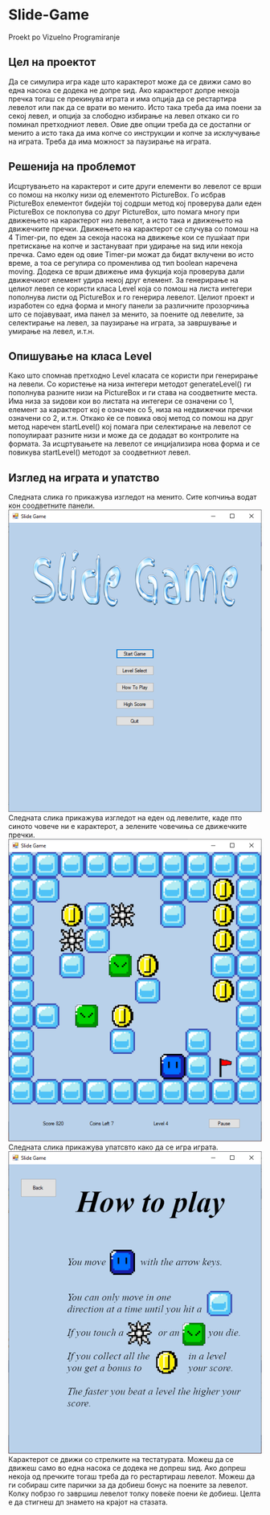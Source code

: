 # Slide-Game
Proekt po Vizuelno Programiranje

## Цел на проектот
Да се симулира игра каде што карактерот може да се движи само во една насока се додека не допре ѕид. Ако карактерот допре некоја пречка тогаш се прекинува играта и има опција да се рестартира левелот или пак да се врати во менито. Исто така треба да има поени за секој левел, и опција за слободно избирање на левел откако си го поминал претходниот левел. Овие две опции треба да се достапни ог менито а исто така да има копче со инструкции и копче за исклучување на играта. Треба да има можност за паузирање на играта.

## Решенија на проблемот
Исцртувањето на карактерот и сите други елементи во левелот се врши со помош на нколку низи од елементото PictureBox. Го исбрав PictureBox елементот бидејќи тој содрши метод кој проверува дали еден PictureBox се поклопува со друг PictureBox, што помага многу при движењето на карактерот низ левелот, а исто така и движењето на движечките пречки. Движењето на карактерот се случува со помош на  4 Timer-ри, по еден за секоја насока на движење кои се пушќаат при претискање на копче и застануваат при удирање на ѕид или некоја пречка. Само еден од овие Timer-ри можат да бидат вклучени во исто време, а тоа се регулира со променлива од тип boolean наречена moving. Додека се врши движење има фукција која проверува дали движечкиот елемент удира некој друг елемент. За генерирање на целиот левел се користи класа Level која со помош на листа интегери пополнува листи од PictureBox и го генерира левелот.
Целиот проект и изработен со една форма и многу панели за различните прозорчиња што се појавуваат, има панел за менито, за поените од левелите, за селектирање на левел, за паузирање на играта, за завршување и умирање на левел, и.т.н.

## Опишување на класа Level
Како што спомнав претходно Level класата се користи при генерирање на левели. Со користење на низа интегери методот generateLevel() ги пополнува разните низи на PictureBox и ги става на соодветните места. Има низа за ѕидови кои во листата на интегери се означени со 1, елемент за карактерот кој е означен со 5, низа на недвижечки пречки означени со 2, и.т.н. Откако ќе се повика овој метод со помош на друг метод наречен startLevel() кој помага при селектирање на левелот се попоулираат разните низи и може да се додадат во контролите на формата. За исцртувањете на левелот се инцијализира нова форма и се повикува startLevel() методот за соодветниот левел.

## Изглед на играта и упатство
Следната слика го прикажува изгледот на менито. Сите копчиња водат кон соодветните панели.
![Screenshot of MainMenu](MainMenu.png)
Следната слика прикажува изгледот на еден од левелите, каде пто синото човече ни е карактерот, а зелените човечиња се движечките пречки.
![Screenshot of Game](Game.png)
Следната слика прикажува упатсвто како да се игра играта.
![Screenshot of HowToPlay](HowToPlay.png)
Карактерот се движи со стрелките на тестатурата. Можеш да се движеш само во една насока се додека не допреш ѕид. Ако допреш некоја од пречките тогаш треба да го рестартираш левелот. Можеш да ги собираш сите парички за да добиеш бонус на поените за левелот. Колку побрзо го завршиш левелот толку повеќе поени ќе добиеш. Целта е да стигнеш дп знамето на крајот на стазата.
